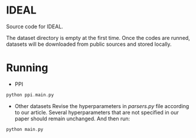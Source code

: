 # IDEAL


Source code for IDEAL.

The dataset directory is empty at the first time. Once the codes are runned, datasets will be downloaded from public sources and stored locally.

# Running

- PPI

```php
python ppi.main.py 
```

- Other datasets
Revise the hyperparameters in *parsers.py* file according to our article. Several hyperparameters that are not specified in our paper should remain unchanged. And then run:
```php
python main.py 
```

